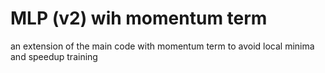 # MLP (v2) wih momentum term

an extension of the main code with momentum term to avoid local minima and speedup training 
